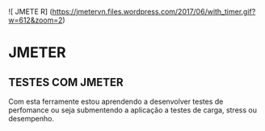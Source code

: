 ![ JMETE R] (https://jmetervn.files.wordpress.com/2017/06/with_timer.gif?w=612&zoom=2)


# JMETER
  ## TESTES COM JMETER
  
Com esta ferramente estou aprendendo a desenvolver testes de perfomance ou seja submentendo a aplicação a testes de carga, stress ou desempenho.
